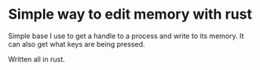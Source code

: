 # Simple way to edit memory with rust
 
Simple base I use to get a handle to a process and write to its memory. It can also get what keys are being pressed.

Written all in rust.

 
